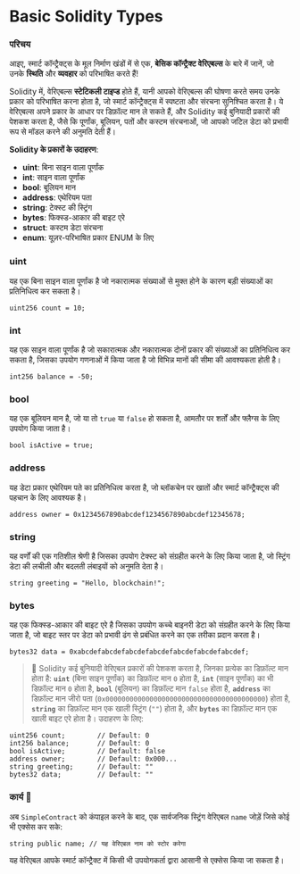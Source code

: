 # Basic Solidity Types

### परिचय

आइए, स्मार्ट कॉन्ट्रैक्ट्स के मूल निर्माण खंडों में से एक, **बेसिक कॉन्ट्रैक्ट वेरिएबल्स** के बारे में जानें, जो उनके **स्थिति** और **व्यवहार** को परिभाषित करते हैं! 

Solidity में, वेरिएबल्स **स्टेटिकली टाइप्ड** होते हैं, यानी आपको वेरिएबल्स की घोषणा करते समय उनके प्रकार को परिभाषित करना होता है, जो स्मार्ट कॉन्ट्रैक्ट्स में स्पष्टता और संरचना सुनिश्चित करता है। ये वेरिएबल्स अपने प्रकार के आधार पर डिफ़ॉल्ट मान ले सकते हैं, और Solidity कई बुनियादी प्रकारों की पेशकश करता है, जैसे कि पूर्णांक, बूलियन, पतों और कस्टम संरचनाओं, जो आपको जटिल डेटा को प्रभावी रूप से मॉडल करने की अनुमति देती हैं।

**Solidity के प्रकारों के उदाहरण**:

-   **uint**: बिना साइन वाला पूर्णांक
-   **int**: साइन वाला पूर्णांक
-   **bool**: बूलियन मान
-   **address**: एथेरियम पता
-   **string**: टेक्स्ट की स्ट्रिंग
-   **bytes**: फिक्स्ड-आकार की बाइट एरे
-   **struct**: कस्टम डेटा संरचना
-   **enum**: यूज़र-परिभाषित प्रकार ENUM के लिए

### uint

यह एक बिना साइन वाला पूर्णांक है जो नकारात्मक संख्याओं से मुक्त होने के कारण बड़ी संख्याओं का प्रतिनिधित्व कर सकता है।  

```solidity
uint256 count = 10; 
```

### int

यह एक साइन वाला पूर्णांक है जो सकारात्मक और नकारात्मक दोनों प्रकार की संख्याओं का प्रतिनिधित्व कर सकता है, जिसका उपयोग गणनाओं में किया जाता है जो विभिन्न मानों की सीमा की आवश्यकता होती है।  

```solidity
int256 balance = -50; 
```

### bool

यह एक बूलियन मान है, जो या तो `true` या `false` हो सकता है, आमतौर पर शर्तों और फ्लैग्स के लिए उपयोग किया जाता है।  

```solidity
bool isActive = true; 
```

### address

यह डेटा प्रकार एथेरियम पते का प्रतिनिधित्व करता है, जो ब्लॉकचेन पर खातों और स्मार्ट कॉन्ट्रैक्ट्स की पहचान के लिए आवश्यक है।  

```solidity
address owner = 0x1234567890abcdef1234567890abcdef12345678; 
```

### string

यह वर्णों की एक गतिशील श्रेणी है जिसका उपयोग टेक्स्ट को संग्रहीत करने के लिए किया जाता है, जो स्ट्रिंग डेटा की लचीली और बदलती लंबाइयों को अनुमति देता है।  

```solidity
string greeting = "Hello, blockchain!"; 
```

### bytes

यह एक फिक्स्ड-आकार की बाइट एरे है जिसका उपयोग कच्चे बाइनरी डेटा को संग्रहीत करने के लिए किया जाता है, जो बाइट स्तर पर डेटा को प्रभावी ढंग से प्रबंधित करने का एक तरीका प्रदान करता है।  

```solidity
bytes32 data = 0xabcdefabcdefabcdefabcdefabcdefabcdefabcdef; 
```

> 👀 Solidity कई बुनियादी वेरिएबल प्रकारों की पेशकश करता है, जिनका प्रत्येक का डिफ़ॉल्ट मान होता है: **`uint`** (बिना साइन पूर्णांक) का डिफ़ॉल्ट मान `0` होता है, **`int`** (साइन पूर्णांक) का भी डिफ़ॉल्ट मान `0` होता है, **`bool`** (बूलियन) का डिफ़ॉल्ट मान `false` होता है, **`address`** का डिफ़ॉल्ट मान जीरो पता (`0x0000000000000000000000000000000000000000`) होता है, **`string`** का डिफ़ॉल्ट मान एक खाली स्ट्रिंग (`""`) होता है, और **`bytes`** का डिफ़ॉल्ट मान एक खाली बाइट एरे होता है। उदाहरण के लिए:

```solidity
uint256 count;        // Default: 0
int256 balance;       // Default: 0
bool isActive;        // Default: false
address owner;        // Default: 0x000...
string greeting;      // Default: ""
bytes32 data;         // Default: ""
```

### कार्य 📝

अब `SimpleContract` को कंपाइल करने के बाद, एक सार्वजनिक स्ट्रिंग वेरिएबल `name` जोड़ें जिसे कोई भी एक्सेस कर सके:

```solidity
string public name; // यह वेरिएबल नाम को स्टोर करेगा
```

यह वेरिएबल आपके स्मार्ट कॉन्ट्रैक्ट में किसी भी उपयोगकर्ता द्वारा आसानी से एक्सेस किया जा सकता है।